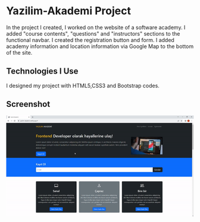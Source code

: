 <h1>Yazilim-Akademi Project</h1>

In the project I created, I worked on the website of a software academy. I added "course contents", "questions" and "instructors" sections to the functional navbar. I created the registration button and form. I added academy information and location information via Google Map to the bottom of the site.

<h2> Technologies I Use </h2>

I designed my project with HTML5,CSS3 and Bootstrap codes.

<h2>Screenshot</h2>

![](ezgif.com-video-to-gif.gif)